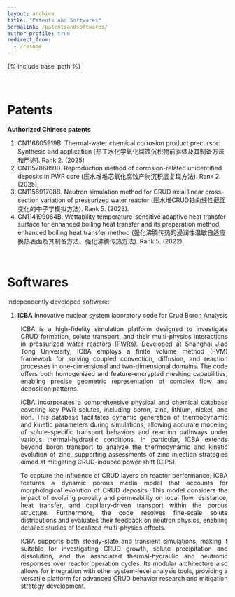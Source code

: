 ```yaml
---
layout: archive
title: "Patents and Softwares"
permalink: /patentsandsoftwares/
author_profile: true
redirect_from:
  - /resume
---
```


{% include base_path %}

<div style="height: 1.5em;"></div>

Patents
===
**Authorized Chinese patents**
1. CN116605919B. Thermal-water chemical corrosion product precursor: Synthesis and application [热工水化学氧化腐蚀沉积物前驱体及其制备方法和用途]. Rank 2. (2025)
2. CN115786891B. Reproduction method of corrosion-related unidentified deposits in PWR core (压水堆堆芯氧化腐蚀产物沉积层复现方法). Rank 2. (2025).
3. CN115691708B. Neutron simulation method for CRUD axial linear cross-section variation of pressurized water reactor (压水堆CRUD轴向线性截面变化的中子学模拟方法). Rank 5. (2023).
4. CN114199064B. Wettability temperature-sensitive adaptive heat transfer surface for enhanced boiling heat transfer and its preparation method, enhanced boiling heat transfer method (强化沸腾传热的浸润性温敏自适应换热表面及其制备方法、强化沸腾传热方法). Rank 5. (2022).

<div style="height: 1.0em;"></div>

Softwares
===
Independently developed software:

1. **ICBA** Innovative nuclear system laboratory code for Crud Boron Analysis

<div style="padding-left: 2.2em; text-align: justify;">
ICBA is a high-fidelity simulation platform designed to investigate CRUD formation, solute transport, and their multi-physics interactions in pressurized water reactors (PWRs). Developed at Shanghai Jiao Tong University, ICBA employs a finite volume method (FVM) framework for solving coupled convection, diffusion, and reaction processes in one-dimensional and two-dimensional domains. The code offers both homogenized and feature-encrypted meshing capabilities, enabling precise geometric representation of complex flow and deposition patterns.
</div>
<div style="height: 1.0em;"></div>
<div style="padding-left: 2.2em; text-align: justify;">
ICBA incorporates a comprehensive physical and chemical database covering key PWR solutes, including boron, zinc, lithium, nickel, and iron. This database facilitates dynamic generation of thermodynamic and kinetic parameters during simulations, allowing accurate modeling of solute-specific transport behaviors and reaction pathways under various thermal-hydraulic conditions. In particular, ICBA extends beyond boron transport to analyze the thermodynamic and kinetic evolution of zinc, supporting assessments of zinc injection strategies aimed at mitigating CRUD-induced power shift (CIPS).
</div>
<div style="height: 1.0em;"></div>
<div style="padding-left: 2.2em; text-align: justify;">
To capture the influence of CRUD layers on reactor performance, ICBA features a dynamic porous media model that accounts for morphological evolution of CRUD deposits. This model considers the impact of evolving porosity and permeability on local flow resistance, heat transfer, and capillary-driven transport within the porous structure. Furthermore, the code resolves fine-scale solute distributions and evaluates their feedback on neutron physics, enabling detailed studies of localized multi-physics effects.
</div>
<div style="height: 1.0em;"></div>
<div style="padding-left: 2.2em; text-align: justify;">
ICBA supports both steady-state and transient simulations, making it suitable for investigating CRUD growth, solute precipitation and dissolution, and the associated thermal-hydraulic and neutronic responses over reactor operation cycles. Its modular architecture also allows for integration with other system-level analysis tools, providing a versatile platform for advanced CRUD behavior research and mitigation strategy development.
</div>
